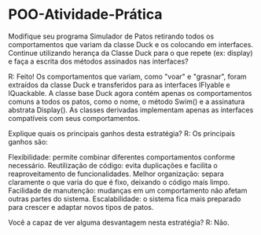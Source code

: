 # POO-Atividade-Prática

Modifique seu programa Simulador de Patos retirando todos os comportamentos que variam da classe Duck e os colocando em interfaces. Continue utilizando herança da Classe Duck para o que repete (ex: display) e faça a escrita dos métodos assinados nas interfaces?

R: Feito! Os comportamentos que variam, como "voar" e "grasnar", foram extraídos da classe Duck e transferidos para as interfaces IFlyable e IQuackable. A classe base Duck agora contém apenas os comportamentos comuns a todos os patos, como o nome, o método Swim() e a assinatura abstrata Display(). As classes derivadas implementam apenas as interfaces compatíveis com seus comportamentos.

Explique quais os principais ganhos desta estratégia?
R: Os principais ganhos são:

  Flexibilidade: permite combinar diferentes comportamentos conforme necessário.
  Reutilização de código: evita duplicações e facilita o reaproveitamento de funcionalidades.
  Melhor organização: separa claramente o que varia do que é fixo, deixando o código mais limpo.
  Facilidade de manutenção: mudanças em um comportamento não afetam outras partes do sistema.
  Escalabilidade: o sistema fica mais preparado para crescer e adaptar novos tipos de patos.

Você a capaz de ver alguma desvantagem nesta estratégia?
R: Não.
